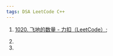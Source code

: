 ```yaml
---
tags: DSA LeetCode C++
---
```


1.   [1020. 飞地的数量 - 力扣（LeetCode）](https://leetcode.cn/problems/number-of-enclaves/);

2.   

3.   

     
